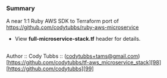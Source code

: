### Summary
A near 1:1 Ruby AWS SDK to Terraform port of https://github.com/codytubbs/ruby-aws-microservice

-  View **full-microservice-stack.tf** header for details.

##

Author :: Cody Tubbs :: (codytubbs+tams@gmail.com)  
[https://github.com/codytubbs/tf-aws_microservice_stack][98]  
[https://github.com/codytubbs][99]

[98]: https://github.com/codytubbs/tf-aws_microservice_stack
[99]: https://github.com/codytubbs